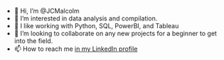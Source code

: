 - 👋 Hi, I’m @JCMalcolm
- 👀 I’m interested in data analysis and compilation.
- 🌱 I like working with Python, SQL, PowerBI, and Tableau
- 💞️ I’m looking to collaborate on any new projects for a beginner to get into the field.
- 📫 How to reach me [in my LinkedIn profile](https://www.linkedin.com/in/jcmalcolm/)

<!---
JCMalcolm/JCMalcolm is a ✨ special ✨ repository because its `README.md` (this file) appears on your GitHub profile.
You can click the Preview link to take a look at your changes.
--->

